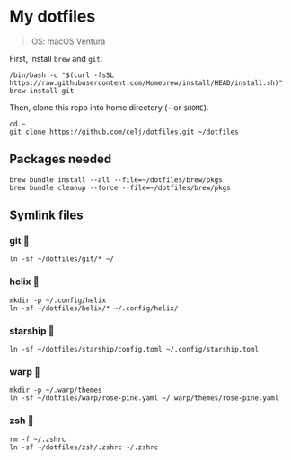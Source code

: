# My dotfiles

> OS: macOS Ventura

First, install `brew` and `git`.

```shell
/bin/bash -c "$(curl -fsSL https://raw.githubusercontent.com/Homebrew/install/HEAD/install.sh)"
brew install git
```

Then, clone this repo into home directory (`~` or `$HOME`).

```shell
cd ~
git clone https://github.com/celj/dotfiles.git ~/dotfiles
```

## Packages needed

```shell
brew bundle install --all --file=~/dotfiles/brew/pkgs
brew bundle cleanup --force --file=~/dotfiles/brew/pkgs
```

## Symlink files

### git 🐛

```shell
ln -sf ~/dotfiles/git/* ~/
```

### helix 🧬

```shell
mkdir -p ~/.config/helix
ln -sf ~/dotfiles/helix/* ~/.config/helix/
```

### starship 🚀

```shell
ln -sf ~/dotfiles/starship/config.toml ~/.config/starship.toml
```

### warp 🦀

```shell
mkdir -p ~/.warp/themes
ln -sf ~/dotfiles/warp/rose-pine.yaml ~/.warp/themes/rose-pine.yaml
```

### zsh 🐚

```shell
rm -f ~/.zshrc
ln -sf ~/dotfiles/zsh/.zshrc ~/.zshrc
```
